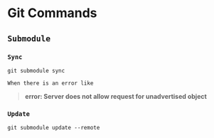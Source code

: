 # Git Commands

## `Submodule` 

### `Sync`

`git submodule sync`

`When there is an error like` 

> **error: Server does not allow request for unadvertised object**



### `Update`

`git submodule update --remote`

